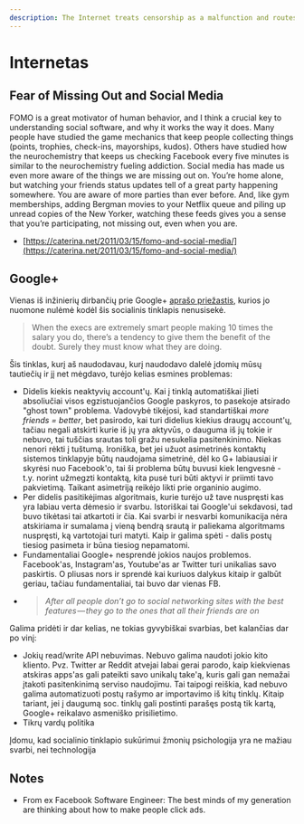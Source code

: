 ```yaml
---
description: The Internet treats censorship as a malfunction and routes around it.
---
```


# Internetas

## Fear of Missing Out and Social Media

FOMO is a great motivator of human behavior, and I think a crucial key to understanding social software, and why it works the way it does. Many people have studied the game mechanics that keep people collecting things \(points, trophies, check-ins, mayorships, kudos\). Others have studied how the neurochemistry that keeps us checking Facebook every five minutes is similar to the neurochemistry fueling addiction. Social media has made us even more aware of the things we are missing out on. You’re home alone, but watching your friends status updates tell of a great party happening somewhere. You are aware of more parties than ever before. And, like gym memberships, adding Bergman movies to your Netflix queue and piling up unread copies of the New Yorker, watching these feeds gives you a sense that you’re participating, not missing out, even when you are.

* [https://caterina.net/2011/03/15/fomo-and-social-media/](https://caterina.net/2011/03/15/fomo-and-social-media/)

## Google+ 

Vienas iš inžinierių dirbančių prie Google+ [aprašo priežastis](https://onezero.medium.com/why-google-failed-4b9db05b973b), kurios jo nuomone nulėmė kodėl šis socialinis tinklapis nenusisekė.

> When the execs are extremely smart people making 10 times the salary you do, there’s a tendency to give them the benefit of the doubt. Surely they must know what they are doing.

Šis tinklas, kurį aš naudodavau, kurį naudodavo dalelė įdomių mūsų tautiečių ir jį net mėgdavo, turėjo kelias esmines problemas:

* Didelis kiekis neaktyvių account'ų. Kai į tinklą automatiškai įlieti absoliučiai visos egzistuojančios Google paskyros, to pasekoje atsirado "ghost town" problema. Vadovybė tikėjosi, kad standartiškai _more friends = better_, bet pasirodo, kai turi didelius kiekius draugų account'ų, tačiau negali atskirti kurie iš jų yra aktyvūs, o dauguma iš jų tokie ir nebuvo, tai tuščias srautas toli gražu nesukelia pasitenkinimo. Niekas nenori rėkti į tuštumą. Ironiška, bet jei užuot asimetrinės kontaktų sistemos tinklapyje būtų naudojama simetrinė, dėl ko G+ labiausiai ir skyrėsi nuo Facebook'o, tai ši problema būtų buvusi kiek lengvesnė - t.y. norint užmegzti kontaktą, kita pusė turi būti aktyvi ir priimti tavo pakvietimą. Taikant asimetriją reikėjo likti prie organinio augimo.
* Per didelis pasitikėjimas algoritmais, kurie turėjo už tave nuspręsti kas yra labiau verta dėmesio ir svarbu. Istoriškai tai Google'ui sekdavosi, tad buvo tikėtasi tai atkartoti ir čia. Kai svarbi ir nesvarbi komunikacija nėra atskiriama ir sumalama į vieną bendrą srautą ir paliekama algoritmams nuspręsti, ką vartotojai turi matyti. Kaip ir galima spėti - dalis postų tiesiog pasimeta ir būna tiesiog nepamatomi.
* Fundamentaliai Google+ nesprendė jokios naujos problemos. Facebook'as, Instagram'as, Youtube'as ar Twitter turi unikalias savo paskirtis. O pliusas nors ir sprendė kai kuriuos dalykus kitaip ir galbūt geriau, tačiau fundamentaliai, tai buvo dar vienas FB.
* > _After all people don’t go to social networking sites with the best features — they go to the ones that all their friends are on_

Galima pridėti ir dar kelias, ne tokias gyvybiškai svarbias, bet kalančias dar po vinį:

* Jokių read/write API nebuvimas. Nebuvo galima naudoti jokio kito kliento. Pvz. Twitter ar Reddit atvejai labai gerai parodo, kaip kiekvienas atskiras apps'as gali pateikti savo unikalų take'ą, kuris gali gan nemažai įtakoti pasitenkinimą serviso naudojimu. Tai taipogi reiškia, kad nebuvo galima automatizuoti postų rašymo ar importavimo iš kitų tinklų. Kitaip tariant, jei į daugumą soc. tinklų gali postinti parašęs postą tik kartą, Google+ reikalavo asmeniško prisilietimo. 
* Tikrų vardų politika

Įdomu, kad socialinio tinklapio sukūrimui žmonių psichologija yra ne mažiau svarbi, nei technologija

## Notes

* From ex Facebook Software Engineer:   The best minds of my generation are thinking about how to make people click ads.

